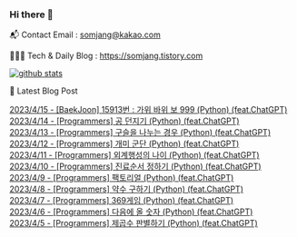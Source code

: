 ### Hi there 👋

📬  Contact Email : somjang@kakao.com

👨🏻‍💻  Tech & Daily Blog : https://somjang.tistory.com

[![github stats](https://github-readme-stats.vercel.app/api?username=SOMJANG&show_icons=true&hide_border=False)](https://somjang.tistory.com)

🤩 Latest Blog Post

[2023/4/15 - [BaekJoon] 15913번 : 가위 바위 보 999 (Python) (feat.ChatGPT)](https://somjang.tistory.com/entry/BaekJoon-15913%EB%B2%88-%EA%B0%80%EC%9C%84-%EB%B0%94%EC%9C%84-%EB%B3%B4-999-Python-featChatGPT) <br>
[2023/4/14 - [Programmers] 공 던지기 (Python) (feat.ChatGPT)](https://somjang.tistory.com/entry/Programmers-%EA%B3%B5-%EB%8D%98%EC%A7%80%EA%B8%B0-Python-featChatGPT) <br>
[2023/4/13 - [Programmers] 구슬을 나누는 경우 (Python) (feat.ChatGPT)](https://somjang.tistory.com/entry/Programmers-%EA%B5%AC%EC%8A%AC%EC%9D%84-%EB%82%98%EB%88%84%EB%8A%94-%EA%B2%BD%EC%9A%B0-Python-feat-ChatGPT) <br>
[2023/4/12 - [Programmers] 개미 군단 (Python) (feat.ChatGPT)](https://somjang.tistory.com/entry/Programmers-%EA%B0%9C%EB%AF%B8-%EA%B5%B0%EB%8B%A8-Python-feat-ChatGPT) <br>
[2023/4/11 - [Programmers] 외계행성의 나이 (Python) (feat.ChatGPT)](https://somjang.tistory.com/entry/Programmers-%EC%99%B8%EA%B3%84%ED%96%89%EC%84%B1%EC%9D%98-%EB%82%98%EC%9D%B4-Python-feat-ChatGPT) <br>
[2023/4/10 - [Programmers] 진료순서 정하기 (Python) (feat.ChatGPT)](https://somjang.tistory.com/entry/Programmers-%EC%A7%84%EB%A3%8C%EC%88%9C%EC%84%9C-%EC%A0%95%ED%95%98%EA%B8%B0-Python-featChatGPT) <br>
[2023/4/9 - [Programmers] 팩토리얼 (Python) (feat.ChatGPT)](https://somjang.tistory.com/entry/Programmers-%ED%8C%A9%ED%86%A0%EB%A6%AC%EC%96%BC-Python-featChatGPT) <br>
[2023/4/8 - [Programmers] 약수 구하기 (Python) (feat.ChatGPT)](https://somjang.tistory.com/entry/Programmers-%EC%95%BD%EC%88%98-%EA%B5%AC%ED%95%98%EA%B8%B0-Python-feat-ChatGPT) <br>
[2023/4/7 - [Programmers] 369게임 (Python) (feat.ChatGPT)](https://somjang.tistory.com/entry/Programmers-369%EA%B2%8C%EC%9E%84-Python-featChatGPT) <br>
[2023/4/6 - [Programmers] 다음에 올 숫자 (Python) (feat.ChatGPT)](https://somjang.tistory.com/entry/Programmers-%EB%8B%A4%EC%9D%8C%EC%97%90-%EC%98%AC-%EC%88%AB%EC%9E%90-Python-featChatGPT) <br>
[2023/4/5 - [Programmers] 제곱수 판별하기 (Python) (feat.ChatGPT)](https://somjang.tistory.com/entry/Programmers-%EC%A0%9C%EA%B3%B1%EC%88%98-%ED%8C%90%EB%B3%84%ED%95%98%EA%B8%B0-Python-featChatGPT) <br>
